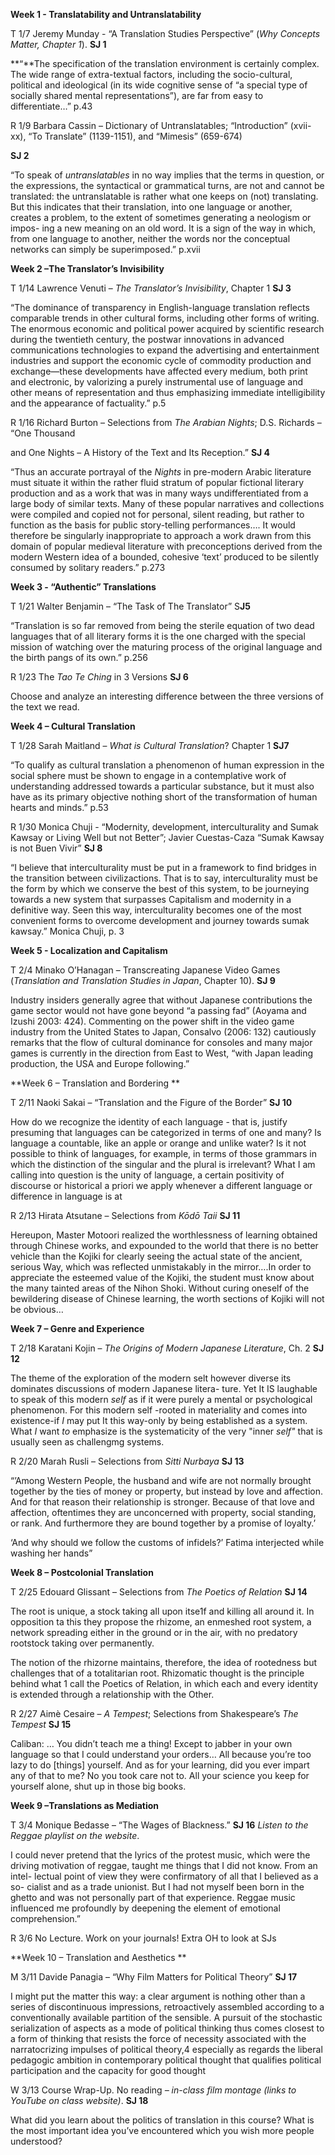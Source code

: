 **Week 1 - Translatability and Untranslatability**

T 1/7 Jeremy Munday - “A Translation Studies Perspective” (*Why Concepts
Matter, Chapter 1*). **SJ 1**

**“**The specification of the translation environment is certainly
complex. The wide range of extra-textual factors, including the
socio-cultural, political and ideological (in its wide cognitive sense
of “a special type of socially shared mental representations”), are far
from easy to differentiate…” p.43

R 1/9 Barbara Cassin – Dictionary of Untranslatables; “Introduction”
(xvii-xx), “To Translate” (1139-1151), and “Mimesis” (659-674)

**SJ 2**

“To speak of *untranslatables* in no way implies that the terms in
question, or the expressions, the syntactical or grammatical turns, are
not and cannot be translated: the untranslatable is rather what one
keeps on (not) translating. But this indicates that their translation,
into one language or another, creates a problem, to the extent of
sometimes generating a neologism or impos- ing a new meaning on an old
word. It is a sign of the way in which, from one language to another,
neither the words nor the conceptual networks can simply be
superimposed.” p.xvii

**Week 2 –The Translator’s Invisibility**

T 1/14 Lawrence Venuti – *The Translator’s Invisibility*, Chapter 1 **SJ
3**

“The dominance of transparency in English-language translation reflects
comparable trends in other cultural forms, including other forms of
writing. The enormous economic and political power acquired by
scientific research during the twentieth century, the postwar
innovations in advanced communications technologies to expand the
advertising and entertainment industries and support the economic cycle
of commodity production and exchange—these developments have affected
every medium, both print and electronic, by valorizing a purely
instrumental use of language and other means of representation and thus
emphasizing immediate intelligibility and the appearance of factuality.”
p.5

R 1/16 Richard Burton – Selections from *The Arabian Nights*; D.S.
Richards – “One Thousand

and One Nights – A History of the Text and Its Reception.” **SJ 4**

“Thus an accurate portrayal of the *Nights* in pre-modern Arabic
literature must situate it within the rather fluid stratum of popular
fictional literary production and as a work that was in many ways
undifferentiated from a large body of similar texts. Many of these
popular narratives and collections were compiled and copied not for
personal, silent reading, but rather to function as the basis for public
story-telling performances…. It would therefore be singularly
inappropriate to approach a work drawn from this domain of popular
medieval literature with preconceptions derived from the modern Western
idea of a bounded, cohesive ‘text’ produced to be silently consumed by
solitary readers.” p.273

**Week 3 - “Authentic” Translations**

T 1/21 Walter Benjamin – “The Task of The Translator” S**J5**

“Translation is so far removed from being the sterile equation of two
dead languages that of all literary forms it is the one charged with the
special mission of watching over the maturing process of the original
language and the birth pangs of its own.” p.256

R 1/23 The *Tao Te Ching* in 3 Versions **SJ 6**

Choose and analyze an interesting difference between the three versions
of the text we read.

**Week 4 – Cultural Translation**

T 1/28 Sarah Maitland – *What is Cultural Translation*? Chapter 1
**SJ7**

“To qualify as cultural translation a phenomenon of human expression in
the social sphere must be shown to engage in a contemplative work of
understanding addressed towards a particular substance, but it must also
have as its primary objective nothing short of the transformation of
human hearts and minds.” p.53

R 1/30 Monica Chuji - “Modernity, development, interculturality and
Sumak Kawsay or Living Well but not Better”; Javier Cuestas-Caza “Sumak
Kawsay is not Buen Vivir” **SJ 8**

“I believe that interculturality must be put in a framework to find
bridges in the transition between civilizactions. That is to say,
interculturality must be the form by which we conserve the best of this
system, to be journeying towards a new system that surpasses Capitalism
and modernity in a definitive way. Seen this way, interculturality
becomes one of the most convenient forms to overcome development and
journey towards sumak kawsay.” Monica Chuji, p. 3

**Week 5 - Localization and Capitalism**

T 2/4 Minako O’Hanagan – Transcreating Japanese Video Games
(*Translation and Translation Studies in Japan*, Chapter 10). **SJ 9**

Industry insiders generally agree that without Japanese contributions
the game sector would not have gone beyond “a passing fad” (Aoyama and
Izushi 2003: 424). Commenting on the power shift in the video game
industry from the United States to Japan, Consalvo (2006: 132)
cautiously remarks that the flow of cultural dominance for consoles and
many major games is currently in the direction from East to West, “with
Japan leading production, the USA and Europe following.”

**Week 6 – Translation and Bordering **

T 2/11 Naoki Sakai – “Translation and the Figure of the Border” **SJ
10**

How do we recognize the identity of each language - that is, justify
presuming that languages can be categorized in terms of one and many? Is
language a countable, like an apple or orange and unlike water? Is it
not possible to think of languages, for example, in terms of those
grammars in which the distinction of the singular and the plural is
irrelevant? What I am calling into question is the unity of language, a
certain positivity of discourse or historical a priori we apply whenever
a different language or difference in language is at

R 2/13 Hirata Atsutane – Selections from *Kōdō Taii* **SJ 11**

Hereupon, Master Motoori realized the worthlessness of learning obtained
through Chinese works, and expounded to the world that there is no
better vehicle than the Kojiki for clearly seeing the actual state of
the ancient, serious Way, which was reflected unmistakably in the
mirror….In order to appreciate the esteemed value of the Kojiki, the
student must know about the many tainted areas of the Nihon Shoki.
Without curing oneself of the bewildering disease of Chinese learning,
the worth sections of Kojiki will not be obvious…

**Week 7 – Genre and Experience**

T 2/18 Karatani Kojin – *The Origins of Modern Japanese Literature*, Ch.
2 **SJ 12**

The theme of the exploration of the modern selt however diverse its
dominates discussions of modern Japanese litera- ture. Yet It IS
laughable to speak of this modern *self* as if it were purely a mental
or psychological phenomenon. For this modern self -rooted in materiality
and comes into existence-if *I* may put It this way-only by being
established as a system. What *I* want *to* emphasize is the
systematicity of the very "inner *self"* that is usually seen as
challengmg systems.

R 2/20 Marah Rusli – Selections from *Sitti Nurbaya* **SJ 13**

“’Among Western People, the husband and wife are not normally brought
together by the ties of money or property, but instead by love and
affection. And for that reason their relationship is stronger. Because
of that love and affection, oftentimes they are unconcerned with
property, social standing, or rank. And furthermore they are bound
together by a promise of loyalty.’

‘And why should we follow the customs of infidels?’ Fatima interjected
while washing her hands”

**Week 8 – Postcolonial Translation**

T 2/25 Edouard Glissant – Selections from *The Poetics of Relation* **SJ
14**

The root is unique, a stock taking aIl upon itse1f and killing aIl
around it. In opposition ta this they propose the rhizome, an enmeshed
root system, a network spreading either in the ground or in the air,
with no predatory rootstock taking over permanently.

The notion of the rhizorne maintains, therefore, the idea of rootedness
but challenges that of a totalitarian root. Rhizomatic thought is the
principle behind what 1 calI the Poetics of Relation, in which each and
every identity is extended through a relationship with the Other.

R 2/27 Aimè Cesaire – *A Tempest*; Selections from Shakespeare’s *The
Tempest* **SJ 15**

Caliban: … You didn’t teach me a thing! Except to jabber in your own
language so that I could understand your orders… All because you’re too
lazy to do \[things\] yourself. And as for your learning, did you ever
impart any of that to me? No you took care not to. All your science you
keep for yourself alone, shut up in those big books.

**Week 9 –Translations as Mediation**

T 3/4 Monique Bedasse – “The Wages of Blackness.” **SJ 16** *Listen to
the Reggae playlist on the website*.

I could never pretend that the lyrics of the protest music, which were
the driving motivation of reggae, taught me things that I did not know.
From an intel- lectual point of view they were confirmatory of all that
I believed as a so- cialist and as a trade unionist. But I had not
myself been born in the ghetto and was not personally part of that
experience. Reggae music influenced me profoundly by deepening the
element of emotional comprehension.”

R 3/6 No Lecture. Work on your journals! Extra OH to look at SJs

**Week 10 – Translation and Aesthetics **

M 3/11 Davide Panagia – “Why Film Matters for Political Theory” **SJ
17**

I might put the matter this way: a clear argument is nothing other than
a series of discontinuous impressions, retroactively assembled according
to a conventionally available partition of the sensible. A pursuit of
the stochastic serialization of aspects as a mode of political thinking
thus comes closest to a form of thinking that resists the force of
necessity associated with the narratocrizing impulses of political
theory,4 especially as regards the liberal pedagogic ambition in
contemporary political thought that qualifies political participation
and the capacity for good thought

W 3/13 Course Wrap-Up. No reading *– in-class film montage (links to
YouTube on class website)*. **SJ 18**

What did you learn about the politics of translation in this course?
What is the most important idea you’ve encountered which you wish more
people understood?
